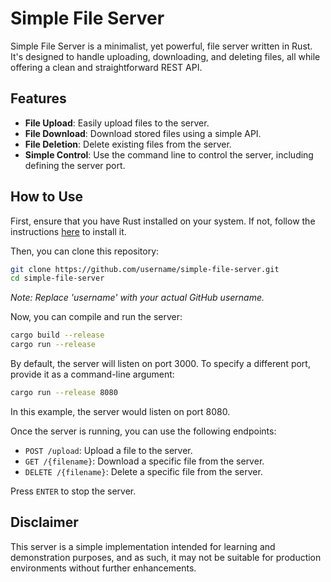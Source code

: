 # Simple File Server

Simple File Server is a minimalist, yet powerful, file server written in Rust. It's designed to handle uploading, downloading, and deleting files, all while offering a clean and straightforward REST API.

## Features
- **File Upload**: Easily upload files to the server.
- **File Download**: Download stored files using a simple API.
- **File Deletion**: Delete existing files from the server.
- **Simple Control**: Use the command line to control the server, including defining the server port.

## How to Use

First, ensure that you have Rust installed on your system. If not, follow the instructions [here](https://www.rust-lang.org/tools/install) to install it.

Then, you can clone this repository:

```sh
git clone https://github.com/username/simple-file-server.git
cd simple-file-server
```
*Note: Replace 'username' with your actual GitHub username.*

Now, you can compile and run the server:

```sh
cargo build --release
cargo run --release
```
By default, the server will listen on port 3000. To specify a different port, provide it as a command-line argument:

```sh
cargo run --release 8080
```
In this example, the server would listen on port 8080.

Once the server is running, you can use the following endpoints:

- `POST /upload`: Upload a file to the server.
- `GET /{filename}`: Download a specific file from the server.
- `DELETE /{filename}`: Delete a specific file from the server.

Press `ENTER` to stop the server.

## Disclaimer

This server is a simple implementation intended for learning and demonstration purposes, and as such, it may not be suitable for production environments without further enhancements.
